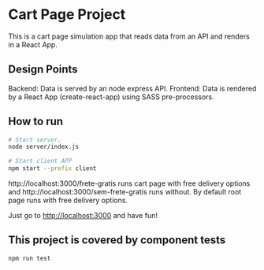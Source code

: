 # Cart Page Project

This is a cart page simulation app that reads data from an API and renders in a React App.

## Design Points

Backend: Data is served by an node express API.
Frontend: Data is rendered by a React App (create-react-app) using SASS pre-processors.


## How to run

```bash
# Start server.
node server/index.js 

# Start client APP
npm start --prefix client

```

http://localhost:3000/frete-gratis runs cart page with free delivery options and http://localhost:3000/sem-frete-gratis runs without. By default root page runs with free delivery options.

Just go to [http://localhost:3000](http://localhost:3000) and have fun!

## This project is covered by component tests

```bash
npm run test
```


